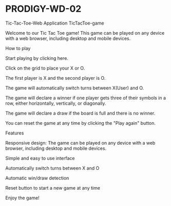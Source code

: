 # PRODIGY-WD-02
Tic-Tac-Toe-Web Application
TicTacToe-game

Welcome to our Tic Tac Toe game! This game can be played on any device with a web browser, including desktop and mobile devices.

How to play

Start playing by clicking here.

Click on the grid to place your X or O.

The first player is X and the second player is O.

The game will automatically switch turns between X(User) and O.

The game will declare a winner if one player gets three of their symbols in a row, either horizontally, vertically, or diagonally.

The game will declare a draw if the board is full and there is no winner.

You can reset the game at any time by clicking the "Play again" button.

Features

Responsive design: The game can be played on any device with a web browser, including desktop and mobile devices.

Simple and easy to use interface

Automatically switch turns between X and O

Automatic win/draw detection

Reset button to start a new game at any time

Enjoy the game!
